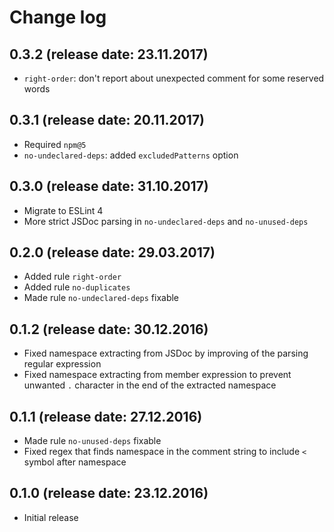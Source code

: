 # Change log

## 0.3.2 (release date: 23.11.2017)

* `right-order`: don't report about unexpected comment for some reserved words

## 0.3.1 (release date: 20.11.2017)

* Required `npm@5`
* `no-undeclared-deps`: added `excludedPatterns` option

## 0.3.0 (release date: 31.10.2017)

* Migrate to ESLint 4
* More strict JSDoc parsing in `no-undeclared-deps` and `no-unused-deps`

## 0.2.0 (release date: 29.03.2017)

* Added rule `right-order`
* Added rule `no-duplicates`
* Made rule `no-undeclared-deps` fixable

## 0.1.2 (release date: 30.12.2016)

* Fixed namespace extracting from JSDoc by improving of the parsing regular expression
* Fixed namespace extracting from member expression to prevent unwanted `.` character in the end of the extracted namespace

## 0.1.1 (release date: 27.12.2016)

* Made rule `no-unused-deps` fixable
* Fixed regex that finds namespace in the comment string to include `<` symbol after namespace

## 0.1.0 (release date: 23.12.2016)

* Initial release
